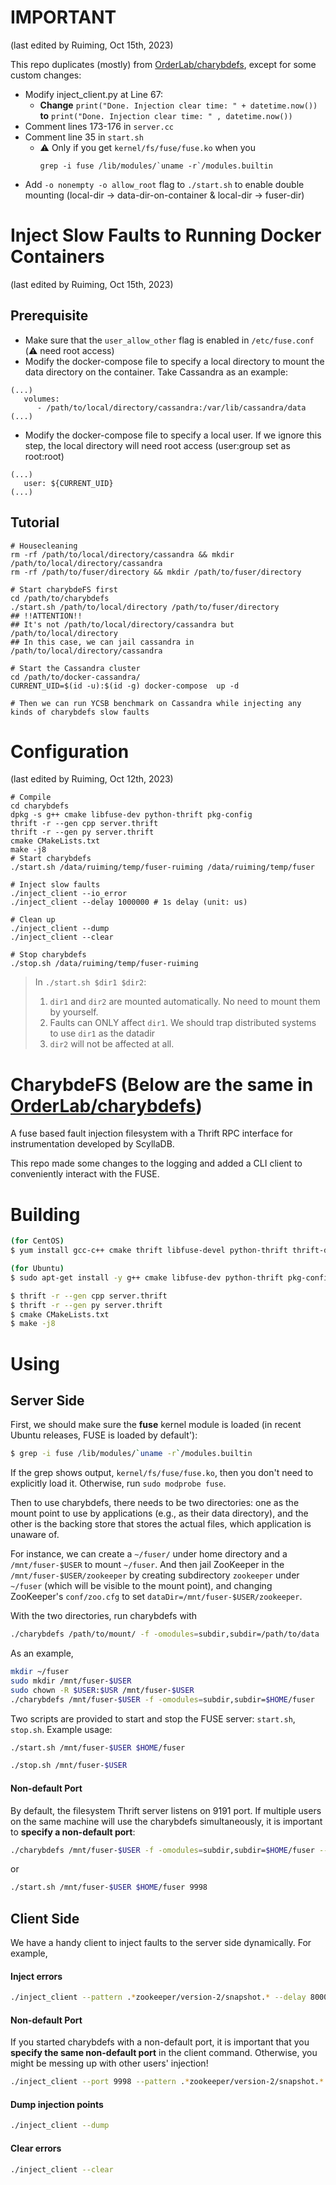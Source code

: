 IMPORTANT
==========
(last edited by Ruiming, Oct 15th, 2023)

This repo duplicates (mostly) from [OrderLab/charybdefs](https://github.com/OrderLab/charybdefs), except for some custom changes:
* Modify inject_client.py at Line 67:
    * **Change** `print("Done. Injection clear time: " + datetime.now())` **to** `print("Done. Injection clear time: " , datetime.now())`
* Comment lines 173-176 in `server.cc`
* Comment line 35 in `start.sh`
  * :warning: Only if you get `kernel/fs/fuse/fuse.ko` when you
    ```
    grep -i fuse /lib/modules/`uname -r`/modules.builtin
    ```
* Add `-o nonempty -o allow_root` flag to `./start.sh` to enable double mounting (local-dir -> data-dir-on-container & local-dir -> fuser-dir)

Inject Slow Faults to Running Docker Containers
==========
(last edited by Ruiming, Oct 15th, 2023)

## Prerequisite
* Make sure that the `user_allow_other` flag is enabled in `/etc/fuse.conf` (:warning: need root access)
* Modify the docker-compose file to specify a local directory to mount the data directory on the container. Take Cassandra as an example:
```
(...)
   volumes:
      - /path/to/local/directory/cassandra:/var/lib/cassandra/data
(...)
```
* Modify the docker-compose file to specify a local user. If we ignore this step, the local directory will need root access (user:group set as root:root)
```
(...)
   user: ${CURRENT_UID}
(...)
```
## Tutorial
```
# Housecleaning
rm -rf /path/to/local/directory/cassandra && mkdir /path/to/local/directory/cassandra
rm -rf /path/to/fuser/directory && mkdir /path/to/fuser/directory

# Start charybdeFS first
cd /path/to/charybdefs
./start.sh /path/to/local/directory /path/to/fuser/directory
## !!ATTENTION!!
## It's not /path/to/local/directory/cassandra but /path/to/local/directory
## In this case, we can jail cassandra in /path/to/local/directory/cassandra

# Start the Cassandra cluster
cd /path/to/docker-cassandra/
CURRENT_UID=$(id -u):$(id -g) docker-compose  up -d

# Then we can run YCSB benchmark on Cassandra while injecting any kinds of charybdefs slow faults

```


Configuration
==========
(last edited by Ruiming, Oct 12th, 2023)
```
# Compile
cd charybdefs
dpkg -s g++ cmake libfuse-dev python-thrift pkg-config
thrift -r --gen cpp server.thrift
thrift -r --gen py server.thrift
cmake CMakeLists.txt
make -j8
# Start charybdefs
./start.sh /data/ruiming/temp/fuser-ruiming /data/ruiming/temp/fuser

# Inject slow faults
./inject_client --io_error
./inject_client --delay 1000000 # 1s delay (unit: us)

# Clean up
./inject_client --dump
./inject_client --clear

# Stop charybdefs
./stop.sh /data/ruiming/temp/fuser-ruiming
```
> In `./start.sh $dir1 $dir2`: 
> 1. `dir1` and `dir2` are mounted automatically. No need to mount them by yourself.
> 2. Faults can ONLY affect `dir1`. We should trap distributed systems to use `dir1` as the datadir
> 3. `dir2` will not be affected at all.


CharybdeFS (Below are the same in [OrderLab/charybdefs](https://github.com/OrderLab/charybdefs))
==========

A fuse based fault injection filesystem
with a Thrift RPC interface for instrumentation developed by ScyllaDB.

This repo made some changes to the logging and added a CLI client to 
conveniently interact with the FUSE.

Building
========

```sh
(for CentOS)
$ yum install gcc-c++ cmake thrift libfuse-devel python-thrift thrift-devel 

(for Ubuntu)
$ sudo apt-get install -y g++ cmake libfuse-dev python-thrift pkg-config

$ thrift -r --gen cpp server.thrift
$ thrift -r --gen py server.thrift
$ cmake CMakeLists.txt
$ make -j8
```

Using
=====

Server Side
-----------

First, we should make sure the **fuse** kernel module is loaded (in recent 
Ubuntu releases, FUSE is loaded by default'):

```sh
$ grep -i fuse /lib/modules/`uname -r`/modules.builtin
```
If the grep shows output, `kernel/fs/fuse/fuse.ko`, then you don't need to explicitly
load it. Otherwise, run `sudo modprobe fuse`.

Then to use charybdefs, there needs to be two directories: one as the mount point to use
by applications (e.g., as their data directory), and the other is the backing 
store that stores the actual files, which application is unaware of. 

For instance, we can create a `~/fuser/` under home directory and a 
`/mnt/fuser-$USER` to mount `~/fuser`. And then jail ZooKeeper in the `/mnt/fuser-$USER/zookeeper`
by creating subdirectory `zookeeper` under `~/fuser` (which will be visible to
the mount point), and changing ZooKeeper's `conf/zoo.cfg` to set
`dataDir=/mnt/fuser-$USER/zookeeper`.

With the two directories, run charybdefs with 

```sh
./charybdefs /path/to/mount/ -f -omodules=subdir,subdir=/path/to/data
```

As an example,

```sh
mkdir ~/fuser
sudo mkdir /mnt/fuser-$USER
sudo chown -R $USER:$USR /mnt/fuser-$USER
./charybdefs /mnt/fuser-$USER -f -omodules=subdir,subdir=$HOME/fuser
```

Two scripts are provided to start and stop the FUSE server: `start.sh`, `stop.sh`.
Example usage: 

```bash
./start.sh /mnt/fuser-$USER $HOME/fuser
```

```bash
./stop.sh /mnt/fuser-$USER 
```

#### Non-default Port
By default, the filesystem Thrift server listens on 9191 port. If multiple users on the 
same machine will use the charybdefs simultaneously, it is important to 
**specify a non-default port**: 

```bash
./charybdefs /mnt/fuser-$USER -f -omodules=subdir,subdir=$HOME/fuser --port=9998
```

or

```bash
./start.sh /mnt/fuser-$USER $HOME/fuser 9998
```

Client Side
-----------
We have a handy client to inject faults to the server side dynamically. For example,

#### Inject errors

```sh
./inject_client --pattern .*zookeeper/version-2/snapshot.* --delay 8000000 write write_buf
```

#### Non-default Port

If you started charybdefs with a non-default port, it is important that you **specify
the same non-default port** in the client command. Otherwise, you might be messing up
with other users' injection!

```bash
./inject_client --port 9998 --pattern .*zookeeper/version-2/snapshot.* --delay 8000000 write write_buf
```

#### Dump injection points

```sh
./inject_client --dump
```

#### Clear errors

```sh
./inject_client --clear
```
